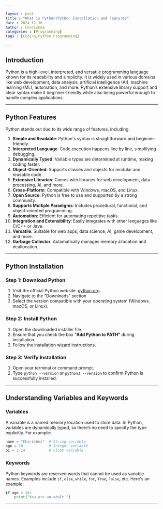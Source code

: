 ```yaml
---

layout : post
title : "What is Python?Python Installation and Features"
date : 2024-12-10
Author : Charishma
categories : [Programming]
tags : [Coding,Python Programming]

---
```


## **Introduction**  

Python is a high-level, interpreted, and versatile programming language known for its readability and simplicity. It is widely used in various domains like web development, data analysis, artificial intelligence (AI), machine learning (ML), automation, and more. Python’s extensive library support and clear syntax make it beginner-friendly while also being powerful enough to handle complex applications.  

---

## **Python Features**  

Python stands out due to its wide range of features, including:  

1. **Simple and Readable**: Python's syntax is straightforward and beginner-friendly.  
2. **Interpreted Language**: Code execution happens line by line, simplifying debugging.  
3. **Dynamically Typed**: Variable types are determined at runtime, making coding faster.  
4. **Object-Oriented**: Supports classes and objects for modular and reusable code.  
5. **Extensive Libraries**: Comes with libraries for web development, data processing, AI, and more.  
6. **Cross-Platform**: Compatible with Windows, macOS, and Linux.  
7. **Open Source**: Python is free to use and supported by a strong community.  
8. **Supports Multiple Paradigms**: Includes procedural, functional, and object-oriented programming.  
9. **Automation**: Efficient for automating repetitive tasks.  
10. **Integration and Extensibility**: Easily integrates with other languages like C/C++ or Java.  
11. **Versatile**: Suitable for web apps, data science, AI, game development, and more.  
12. **Garbage Collector**: Automatically manages memory allocation and deallocation.  

---

## **Python Installation**  

### **Step 1: Download Python**  
1. Visit the official Python website: [python.org](https://www.python.org).  
2. Navigate to the "Downloads" section.  
3. Select the version compatible with your operating system (Windows, macOS, or Linux).  

### **Step 2: Install Python**  
1. Open the downloaded installer file.  
2. Ensure that you check the box **"Add Python to PATH"** during installation.  
3. Follow the installation wizard instructions.  

### **Step 3: Verify Installation**  
1. Open your terminal or command prompt.  
2. Type `python --version` or `python3 --version` to confirm Python is successfully installed.  

---

## **Understanding Variables and Keywords**  

### **Variables**  
A variable is a named memory location used to store data. In Python, variables are dynamically typed, so there’s no need to specify the type explicitly. For example:  

```python
name = "Charishma"  # String variable
age = 20            # Integer variable
pi = 3.14           # Float variable
```  

### **Keywords**  
Python keywords are reserved words that cannot be used as variable names. Examples include `if`, `else`, `while`, `for`, `True`, `False`, etc. Here's an example:  

```python
if age > 18:
    print("You are an adult.")
```

---
